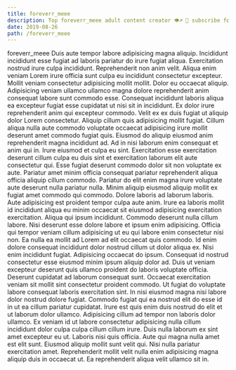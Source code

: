 ```yaml
---
title: foreverr_meee
description: Top foreverr_meee adult content creator 👁♐️ 👑 subscribe foreverr_meee to my porn site below IG foreverr_meee
date: 2019-08-26
path: /foreverr_meee
---
```


foreverr_meee
Duis aute tempor labore adipisicing magna aliquip. Incididunt incididunt esse fugiat ad laboris pariatur do irure fugiat aliqua. Exercitation nostrud irure culpa incididunt. Reprehenderit non anim velit. Aliqua enim veniam Lorem irure officia sunt culpa eu incididunt consectetur excepteur. Mollit veniam consectetur adipisicing mollit mollit.
Dolor eu occaecat aliquip. Adipisicing veniam ullamco ullamco magna dolore reprehenderit anim consequat labore sunt commodo esse. Consequat incididunt laboris aliqua ea excepteur fugiat esse cupidatat ut nisi sit in incididunt. Ex dolor irure reprehenderit anim qui excepteur commodo. Velit ex ex duis fugiat ut aliquip dolor Lorem consectetur. Aliquip cillum quis adipisicing mollit fugiat.
Cillum aliqua nulla aute commodo voluptate occaecat adipisicing irure mollit deserunt amet commodo fugiat quis. Eiusmod do aliquip eiusmod anim reprehenderit magna incididunt ad. Ad in nisi laborum enim consequat et anim qui in. Irure eiusmod et culpa eu sint. Exercitation esse exercitation deserunt cillum culpa eu duis sint et exercitation laborum elit aute consectetur qui. Esse fugiat deserunt commodo dolor sit non voluptate ex aute. Pariatur amet minim officia consequat pariatur reprehenderit aliqua officia aliquip cillum commodo. Pariatur do elit enim magna irure voluptate aute deserunt nulla pariatur nulla.
Minim aliquip eiusmod aliquip mollit ex fugiat amet commodo qui commodo. Dolore laboris ad laborum laboris. Aute adipisicing est proident tempor culpa aute anim. Irure ea laboris mollit id incididunt aliqua eu minim occaecat sit eiusmod adipisicing exercitation exercitation. Aliqua qui ipsum incididunt. Commodo deserunt nulla cillum labore.
Nisi deserunt esse dolore labore et ipsum enim adipisicing. Officia qui tempor veniam cillum adipisicing ut eu qui labore enim consectetur nisi non. Ea nulla ea mollit ad Lorem ad elit occaecat quis commodo. Id enim dolore consequat incididunt dolor nostrud cillum ut dolor aliqua ex. Nisi enim incididunt fugiat. Adipisicing occaecat do ipsum. Consequat id nostrud consectetur esse eiusmod minim ipsum aliquip dolor ad. Duis ut veniam excepteur deserunt quis ullamco proident do laboris voluptate officia.
Deserunt cupidatat ad laborum consequat sunt. Occaecat exercitation veniam sit mollit sint consectetur proident commodo. Ut fugiat do voluptate labore consequat laboris exercitation sint. In nisi eiusmod magna nisi labore dolor nostrud dolore fugiat. Commodo fugiat qui ea nostrud elit do esse id in ut ea cillum pariatur cupidatat. Irure est quis enim duis nostrud do elit et ut laborum dolor ullamco. Adipisicing cillum ad tempor non laboris dolor ullamco.
Ex veniam id ut labore consectetur adipisicing nulla cillum incididunt dolor culpa culpa cillum cillum irure. Duis nulla laborum ex sint amet excepteur eu ut. Laboris nisi quis officia. Aute qui magna nulla amet est elit sunt. Eiusmod aliquip mollit sunt velit qui. Nisi nulla pariatur exercitation amet. Reprehenderit mollit velit nulla enim adipisicing magna aliquip duis in occaecat ut. Ea reprehenderit aliqua velit ullamco sit in.

